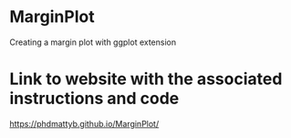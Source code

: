 # MarginPlot
Creating a margin plot with ggplot extension

# Link to website with the associated instructions and code
 https://phdmattyb.github.io/MarginPlot/ 
